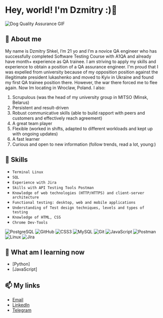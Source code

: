 # Hey, world! I'm Dzmitry :)👋

![Dog Quality Assurance GIF](https://media.tenor.com/LEt4EGx11lsAAAAC/dog-quality-assurance.gif)

## 🚀 About me

My name is Dzmitry Shkel, I’m 21 yo and I’m a novice QA engineer who has successfully completed Software Testing Course with A1QA and already have month+ experience as QA trainee. I am striving to apply my skills and experience to obtain a position of a QA assurance engineer. 
I'm proud that I was expelled from university because of my opposition position against the illegitimate president lukashenko and moved to Kyiv in Ukraine and found my first QA trainee position there.
However, the war there forced me to flee again. Now Im locating in Wroclaw, Poland.
I also:
1. Scrupulous (was the head of my university group in MITSO (Minsk, Belarus)
2. Persistent and result-driven 
3. Robust communicative skills (able to build rapport with peers and customers and effectively reach agreement)
4. A great team player 
5. Flexible (worked in shifts, adapted to different workloads and kept up with ongoing updates)
6. A fast learner 
7. Curious and open to new information (follow trends, read a lot, young:)

## 💼 Skills

- `Terminal Linux`
- `SQL`
- `Experience with Jira`
- `Skills with API Testing Tools Postman`
- `Knowledge of web technologies (HTTP/HTTPS) and client-server architecture`
- `Functional testing: desktop, web and mobile applications`
- `Understanding of Test design techniques, levels and types of testing`
- `Knowledge of HTML, CSS`
- `Chrome Dev-Tools`

![PostgreSQL](https://img.shields.io/badge/-PostgreSQL-336791?style=flat-square&logo=postgresql)
![GitHub](https://img.shields.io/badge/-GitHub-181717?style=flat-square&logo=github)
![CSS3](https://img.shields.io/badge/-CSS3-1572B6?style=flat-square&logo=css3)
![MySQL](https://img.shields.io/badge/-MySQL-4479A1?style=flat-square&logo=mysql)
![Git](https://img.shields.io/badge/-Git-F05032?style=flat-square&logo=git)
![JavaScript](https://img.shields.io/badge/-JavaScript-F7DF1E?style=flat-square&logo=javascript)
![Postman](https://img.shields.io/badge/-Postman-FF6C37?style=flat-square&logo=postman)
![Linux](https://img.shields.io/badge/-Linux-FCC624?style=flat-square&logo=linux)
![Jira](https://img.shields.io/badge/-Jira-0052CC?style=flat-square&logo=jira)


## 🌱 What am I learning now 

- [Python]
- [JavaScript]

## 📫 My links

- [Email](mailto:dzmitryshkel@gmail.com)
- [LinkedIn](https://www.linkedin.com/in/shkelya/)
- [Telegram](https://t.me/shkelya)

